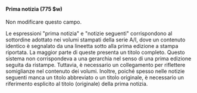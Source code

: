 #### Prima notizia (775 $w)

Non modificare questo campo.

Le espressioni "prima notizia" e "notizie seguenti" corrispondono al sottordine adottato nei volumi stampati della serie A/I, dove un contenuto identico è segnalato da una lineetta sotto alla prima edizione a stampa riportata. La maggior parte di queste presenta un titolo completo. Questo sistema non corrispondeva a una gerarchia nel senso di una prima edizione seguita da ristampe. Tuttavia, è necessario un collegamento per riflettere somiglianze nel contenuto dei volumi. Inoltre, poiché spesso nelle notizie seguenti manca un titolo abbreviato o un titolo originale, è necessario un riferimento esplicito al titolo (originale) della prima notizia. 